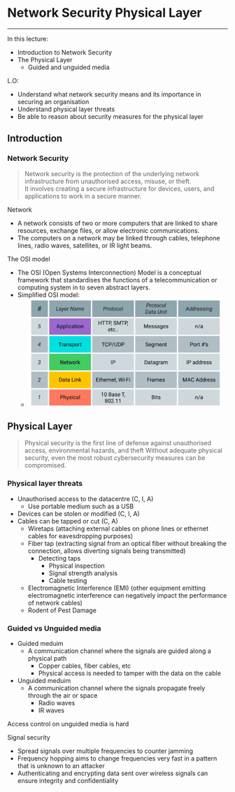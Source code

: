 # Network Security Physical Layer

---
In this lecture:
- Introduction to Network Security
- The Physical Layer
  - Guided and unguided media

L.O:
- Understand what network security means and its importance in securing an organisation
- Understand physical layer threats
- Be able to reason about security measures for the physical layer

## Introduction

### Network Security
> Network security is the protection of the underlying network infrastructure from unauthorised access, misuse, or theft.<br>
> It involves creating a secure infrastructure for devices, users, and applications to work in a secure manner.

Network
- A network consists of two or more computers that are linked to share resources, exchange files, or allow electronic communications.
- The computers on a network may be linked through cables, telephone lines, radio waves, satellites, or IR light beams.

The OSI model
- The OSI (Open Systems Interconnection) Model is a conceptual framework that standardises the functions of a telecommunication or computing system in to seven abstract layers.
- Simplified OSI model:
  - ![img_1.png](../CSE3500_HCI/img_1.png)


## Physical Layer
> Physical security is the first line of defense against unauthorised access, environmental hazards, and theft
> Without adequate physical security, even the most robust cybersecurity measures can be compromised.

### Physical layer threats
- Unauthorised access to the datacentre (C, I, A)
  - Use portable medium such as a USB
- Devices can be stolen or modified (C, I, A)
- Cables can be tapped or cut (C, A)
  - Wiretaps (attaching external cables on phone lines or ethernet cables for eavesdropping purposes)
  - Fiber tap (extracting signal from an optical fiber without breaking the connection, allows diverting signals being transmitted)
    - Detecting taps
      - Physical inspection
      - Signal strength analysis
      - Cable testing
  - Electromagnetic Interference (EMI) (other equipment emitting electromagnetic interference can negatively impact the performance of network cables)
  - Rodent of Pest Damage

### Guided vs Unguided media
- Guided meduim
  - A communication channel where the signals are guided along a physical path
    - Copper cables, fiber cables, etc
    - Physical access is needed to tamper with the data on the cable
- Unguided meduim
  - A communication channel where the signals propagate freely through the air or space
    - Radio waves
    - IR waves

Access control on unguided media is hard

Signal security
- Spread signals over multiple frequencies to counter jamming
- Frequency hopping aims to change frequencies very fast in a pattern that is unknown to an attacker
- Authenticating and encrypting data sent over wireless signals can ensure integrity and confidentiality